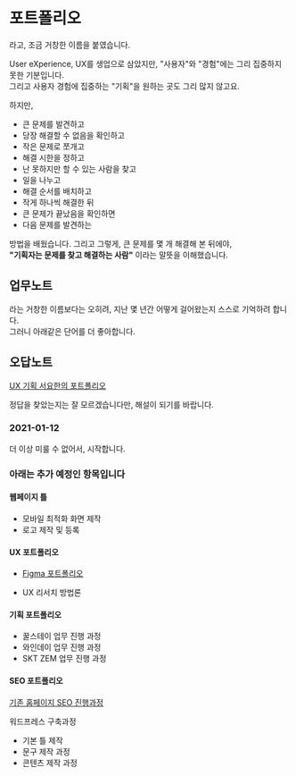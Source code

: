 # 포트폴리오
라고, 조금 거창한 이름을 붙였습니다. 

User eXperience, UX를 생업으로 삼았지만, "사용자"와 "경험"에는 그리 집중하지 못한 기분입니다.   
그리고 사용자 경험에 집중하는 "기획"을 원하는 곳도 그리 많지 않고요. 

하지만,
- 큰 문제를 발견하고
- 당장 해결할 수 없음을 확인하고
- 작은 문제로 쪼개고
- 해결 시한을 정하고
- 난 못하지만 할 수 있는 사람을 찾고
- 일을 나누고
- 해결 순서를 배치하고
- 작게 하나씩 해결한 뒤
- 큰 문제가 끝났음을 확인하면
- 다음 문제를 발견하는

방법을 배웠습니다. 그리고 그렇게, 큰 문제를 몇 개 해결해 본 뒤에야,   
**"기획자는 문제를 찾고 해결하는 사람"** 이라는 말뜻을 이해했습니다.

## 업무노트
라는 거창한 이름보다는 오히려, 지난 몇 년간 어떻게 걸어왔는지 스스로 기억하려 합니다.    
그러니 아래같은 단어를 더 좋아합니다. 

## 오답노트

[UX 기획 서요한의 포트폴리오](https://john33fiao.github.io)

정답을 찾았는지는 잘 모르겠습니다만, 해설이 되기를 바랍니다. 

### 2021-01-12
더 이상 미룰 수 없어서, 시작합니다. 

### 아래는 추가 예정인 항목입니다

#### 웹페이지 틀

- 모바일 최적화 화면 제작
- 로고 제작 및 등록

#### UX 포트폴리오
- [Figma 포트폴리오](https://john33fiao.github.io/uxdesign/)
<!-- 스크린샷 제작 및 등록 -->
<!-- - ~~개요 작성~~ 완료
    - 자료 수집
    - 콘텐츠 제작
    - 검수 -->
<!-- - XD 포트폴리오 스크린샷 제작 및 등록 -->
- UX 리서치 방법론

#### 기획 포트폴리오
- 꿀스테이 업무 진행 과정
- 와인데이 업무 진행 과정
- SKT ZEM 업무 진행 과정

#### SEO 포트폴리오

[기존 홈페이지 SEO 진행과정](https://john33fiao.github.io/web-marketing/)

워드프레스 구축과정
- 기본 틀 제작
- 문구 제작 과정
- 콘텐츠 제작 과정
